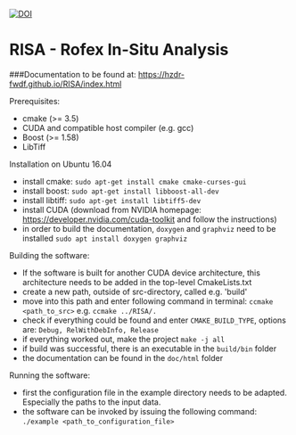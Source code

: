 [![DOI](https://zenodo.org/badge/DOI/10.5281/zenodo.200363.svg)](https://doi.org/10.5281/zenodo.200363)

# RISA - Rofex In-Situ Analysis

###Documentation to be found at: https://hzdr-fwdf.github.io/RISA/index.html

Prerequisites:
- cmake (>= 3.5)
- CUDA and compatible host compiler (e.g. gcc)
- Boost (>= 1.58)
- LibTiff

Installation on Ubuntu 16.04
- install cmake:
    ```sudo apt-get install cmake cmake-curses-gui```
- install boost:
    ```sudo apt-get install libboost-all-dev```
- install libtiff:
    ```sudo apt-get install libtiff5-dev```
- install CUDA (download from NVIDIA homepage: https://developer.nvidia.com/cuda-toolkit and follow the  instructions)
- in order to build the documentation, ```doxygen``` and ```graphviz``` need to be installed
    ```sudo apt install doxygen graphviz```

Building the software:
- If the software is built for another CUDA device architecture, this architecture needs to be added in the top-level CmakeLists.txt
- create a new path, outside of src-directory, called e.g. 'build'
- move into this path and enter following command in terminal:
    ```ccmake <path_to_src>```
    e.g.
    ```ccmake ../RISA/.```
- check if everything could be found and enter ```CMAKE_BUILD_TYPE```, options are:
    ```Debug, RelWithDebInfo, Release```
- if everything worked out, make the project
    ```make -j all```
- if build was successful, there is an executable in the ```build/bin``` folder
- the documentation can be found in the ```doc/html``` folder

Running the software:
- first the configuration file in the example directory needs to be adapted. Especially the paths to the input data.
- the software can be invoked by issuing the following command:
    ```./example <path_to_configuration_file>```
